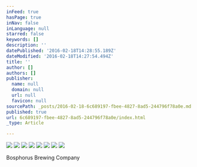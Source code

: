 ```yaml
---
inFeed: true
hasPage: true
inNav: false
inLanguage: null
starred: false
keywords: []
description: ''
datePublished: '2016-02-18T14:28:55.189Z'
dateModified: '2016-02-18T14:27:54.494Z'
title: ''
author: []
authors: []
publisher:
  name: null
  domain: null
  url: null
  favicon: null
sourcePath: _posts/2016-02-18-6c689197-fbee-4827-8ad5-244796f78a0e.md
published: true
url: 6c689197-fbee-4827-8ad5-244796f78a0e/index.html
_type: Article

---
```

![](https://the-grid-user-content.s3-us-west-2.amazonaws.com/61f61f2a-0daf-4663-b4ed-b7c57755a304.jpg)
![](https://the-grid-user-content.s3-us-west-2.amazonaws.com/1b7cdf44-f26f-40ed-ae29-b0a08c0925d2.jpg)
![](https://the-grid-user-content.s3-us-west-2.amazonaws.com/bfd0bfc5-ff3e-4b3c-9aa0-16612232cd1f.jpg)
![](https://the-grid-user-content.s3-us-west-2.amazonaws.com/f6a65614-8240-47e6-91ac-266478ed1d03.jpg)
![](https://the-grid-user-content.s3-us-west-2.amazonaws.com/a2252255-54e3-43c5-b518-6f3ea1d14e8f.jpg)
![](https://the-grid-user-content.s3-us-west-2.amazonaws.com/e5c2f766-c72e-4781-b5bf-7bdf6c83b380.jpg)
![](https://the-grid-user-content.s3-us-west-2.amazonaws.com/f156d331-6922-45b5-9185-ab59c7dc69dc.jpg)
![](https://the-grid-user-content.s3-us-west-2.amazonaws.com/92377148-796f-4be0-8db6-3c3dd320f34e.jpg)

Bosphorus Brewing Company